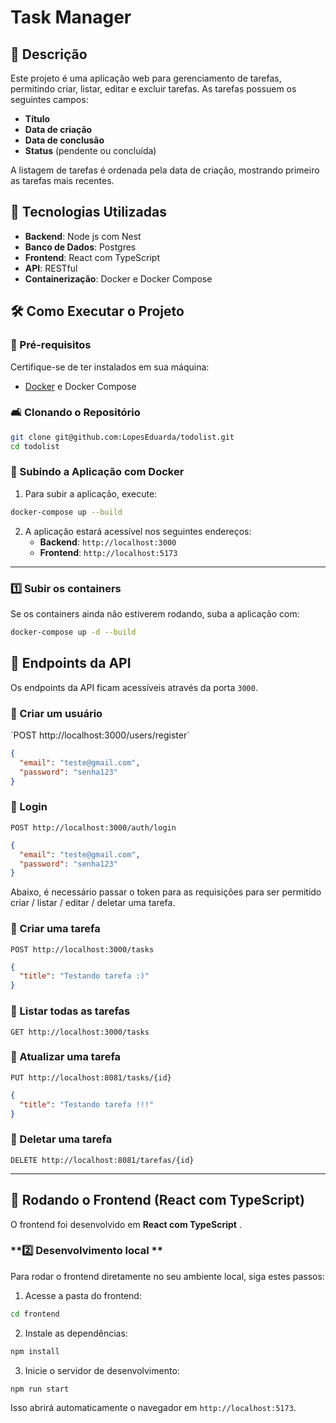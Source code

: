 # Task Manager

## 📌 Descrição
Este projeto é uma aplicação web para gerenciamento de tarefas, permitindo criar, listar, editar e excluir tarefas. As tarefas possuem os seguintes campos:
- **Título**
- **Data de criação**
- **Data de conclusão**
- **Status** (pendente ou concluída)

A listagem de tarefas é ordenada pela data de criação, mostrando primeiro as tarefas mais recentes.

## 🚀 Tecnologias Utilizadas
- **Backend**: Node js com Nest
- **Banco de Dados**: Postgres
- **Frontend**: React com TypeScript
- **API**: RESTful
- **Containerização**: Docker e Docker Compose

## 🛠️ Como Executar o Projeto
### 🔧 Pré-requisitos
Certifique-se de ter instalados em sua máquina:
- [Docker](https://www.docker.com/) e Docker Compose

### 🛋️ Clonando o Repositório
```bash
git clone git@github.com:LopesEduarda/todolist.git
cd todolist
```

### 🐫 Subindo a Aplicação com Docker
1. Para subir a aplicação, execute:
```bash
docker-compose up --build
```
2. A aplicação estará acessível nos seguintes endereços:
   - **Backend**: `http://localhost:3000`
   - **Frontend**: `http://localhost:5173`

---

### **1️⃣ Subir os containers**
Se os containers ainda não estiverem rodando, suba a aplicação com:
```sh
docker-compose up -d --build
```



## 📌 Endpoints da API
Os endpoints da API ficam acessíveis através da porta `3000`.

### 📌 Criar um usuário
´POST http://localhost:3000/users/register`
```json
{
  "email": "teste@gmail.com",
  "password": "senha123"
}

```

### 📌 Login
`POST http://localhost:3000/auth/login`
```json
{
  "email": "teste@gmail.com",
  "password": "senha123"
}

```

Abaixo, é necessário passar o token para as requisições para ser permitido criar / listar / editar / deletar uma tarefa.


### 📌 Criar uma tarefa
`POST http://localhost:3000/tasks`
```json
{
  "title": "Testando tarefa :)"
}
```

### 📌 Listar todas as tarefas
`GET http://localhost:3000/tasks`

### 📌 Atualizar uma tarefa
`PUT http://localhost:8081/tasks/{id}`
```json
{
  "title": "Testando tarefa !!!"
}

```

### 📌 Deletar uma tarefa
`DELETE http://localhost:8081/tarefas/{id}`

---



## 💎 Rodando o Frontend (React com TypeScript)
O frontend foi desenvolvido em **React com TypeScript** .

### **2️⃣ Desenvolvimento local **
Para rodar o frontend diretamente no seu ambiente local, siga estes passos:

1. Acesse a pasta do frontend:
```sh
cd frontend
```
2. Instale as dependências:
```sh
npm install
```
3. Inicie o servidor de desenvolvimento:
```sh
npm run start
```
Isso abrirá automaticamente o navegador em `http://localhost:5173`.





